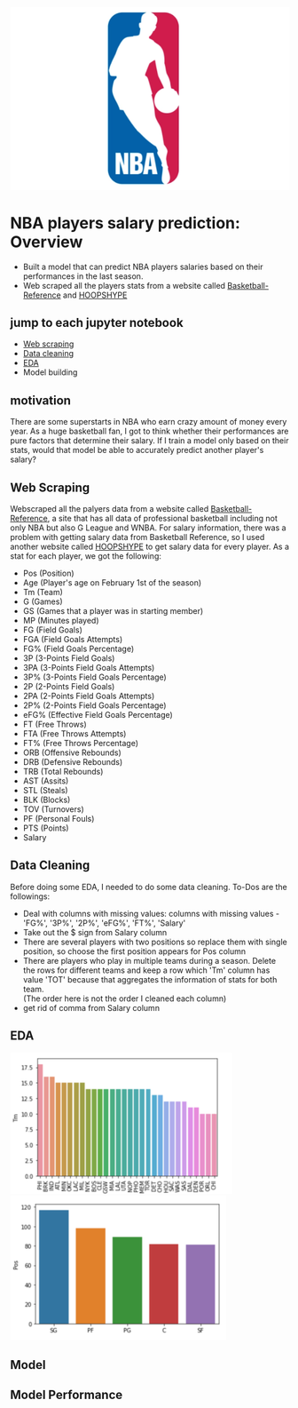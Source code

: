 ![](/image/nba_logo.png)
# NBA players salary prediction: Overview
- Built a model that can predict NBA players salaries based on their performances in the last season.
- Web scraped all the players stats from a website called [Basketball-Reference](https://www.basketball-reference.com/) and [HOOPSHYPE](https://hoopshype.com/salaries/players/2020-2021/)

## jump to each jupyter notebook

- [Web scraping](https://github.com/kaichiinoue/nba_salary_prediction/blob/eda/webscraper.ipynb)
- [Data cleaning](https://github.com/kaichiinoue/nba_salary_prediction/blob/eda/data_cleaning.ipynb)
- [EDA](https://github.com/kaichiinoue/nba_salary_prediction/blob/main/eda.ipynb)
- Model building

## motivation
There are some superstarts in NBA who earn crazy amount of money every year. As a huge basketball fan, I got to think whether their performances are pure factors that determine their salary. If I train a model only based on their stats, would that model be able to accurately predict another player's salary? 

## Web Scraping
Webscraped all the palyers data from a website called [Basketball-Reference](https://www.basketball-reference.com/), a site that has all data of professional basketball including not only NBA but also G League and WNBA. For salary information, there was a problem with getting salary data from Basketball Reference, so I used another website called [HOOPSHYPE](https://hoopshype.com/salaries/players/2020-2021/) to get salary data for every player.
As a stat for each player, we got the following:
- Pos (Position)
- Age (Player's age on February 1st of the season)
- Tm (Team)
- G (Games)
- GS (Games that a player was in starting member)
- MP (Minutes played)
- FG (Field Goals)
- FGA (Field Goals Attempts)
- FG% (Field Goals Percentage)
- 3P (3-Points Field Goals)
- 3PA (3-Points Field Goals Attempts)
- 3P% (3-Points Field Goals Percentage)
- 2P (2-Points Field Goals)
- 2PA (2-Points Field Goals Attempts)
- 2P% (2-Points Field Goals Percentage)
- eFG% (Effective Field Goals Percentage)
- FT (Free Throws)
- FTA (Free Throws Attempts)
- FT% (Free Throws Percentage)
- ORB (Offensive Rebounds)
- DRB (Defensive Rebounds)
- TRB (Total Rebounds)
- AST (Assits)
- STL (Steals)
- BLK (Blocks)
- TOV (Turnovers)
- PF (Personal Fouls)
- PTS (Points)
- Salary
## Data Cleaning
Before doing some EDA, I needed to do some data cleaning. To-Dos are the followings:
- Deal with columns with missing values: columns with missing values - 'FG%', '3P%', '2P%', 'eFG%', 'FT%', 'Salary'
- Take out the $ sign from Salary column
- There are several players with two positions so replace them with single position, so choose the first position appears for Pos column
- There are players who play in multiple teams during a season. Delete the rows for different teams and keep a row which 'Tm' column has value 'TOT' because that aggregates the information of stats for both team.
<br />(The order here is not the order I cleaned each column)
- get rid of comma from Salary column

## EDA
![](/image/graph1.png)
![](/image/graph2.png)


## Model

## Model Performance
